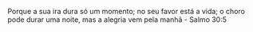 Porque a sua ira dura só um momento; no seu favor está a vida; o choro pode durar uma noite, mas a alegria vem pela manhã    - Salmo 30:5
